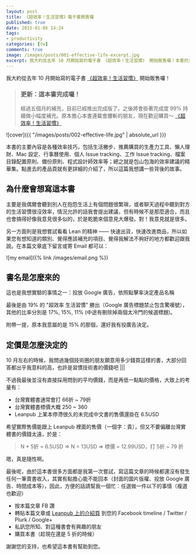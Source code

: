 ```yaml
---
layout: post
title: 《超效率！生活習慣》電子書開賣囉
published: true
date: 2015-01-06 14:24
tags:
- productivity
categories: [tw]
comments: true
image: /images/posts/001-effective-life-excerpt.jpg
excerpt: 我大約從去年 10 月開始寫的電子書 《超效率！生活習慣》 開始販售囉！本書的主要內容是各種效率技巧，包括生活撇步、推薦購買的生產力工具、懶人理財、Mac 設定、行事曆使用、個人 Issue tracking、工作 Issue tracking、檔案目錄配置原則、備份原則、程式設計師效率等；總之就是包山包海的效率建議的精華集。點進去的產品頁就有更詳細的介紹了，所以這篇我想講一些背後的故事。
---
```


我大約從去年 10 月開始寫的電子書 [《超效率！生活習慣》](https://leanpub.com/effective-life) 開始販售囉！

<blockquote class="hightlight">
  <h3>更新：這本書完成囉！</h3>
  經過五個月的補充，目前已經推出完成版了，之後將會掛著完成度 99% 持續做小幅度補充。原本擔心本書連載會腰斬的朋友，現在歡迎購買～ <a href="https://leanpub.com/effective-life">《超效率！生活習慣》</a>
</blockquote>

![cover]({{ "/images/posts/002-effective-life.jpg" | absolute_url }})

本書的主要內容是各種效率技巧，包括生活撇步、推薦購買的生產力工具、懶人理財、Mac 設定、行事曆使用、個人 Issue tracking、工作 Issue tracking、檔案目錄配置原則、備份原則、程式設計師效率等；總之就是包山包海的效率建議的精華集。點進去的產品頁就有更詳細的介紹了，所以這篇我想講一些背後的故事。

## 為什麼會想寫這本書

主要是我偶爾會聽到別人在抱怨生活上有個問題很繁瑣，或者聊天過程中聽到對方的生活習慣很沒效率，情況允許的話我會提出建議，但有時候不是那麼適合，而且也會搞得好像我意見很多似的，於是乾脆來個意見大爆發。對！我意見就是很多。

另一方面則是我想嘗試看看 Lean 的精神 —— 快速出貨，快速改進商品，所以如果您有想知道的類別、覺得應該補充的項目、覺得我解法不夠好的地方都歡迎跟我說。在本篇文章底下留言或寄 Email 都可以：

![my email]({% link /images/email.png %})

## 書名是怎麼來的

這也是我想實驗的事情之一：投放 Google 廣告，依照點擊率決定產品名稱

最後是由 19% 的 "超效率 生活習慣" 勝出（Google 廣告標題禁止包含驚嘆號），其他的比率分別是 17%, 15%, 11% (中途有刪除掉兩個太冷門的候選標題)。

附帶一提，原本我意屬的是 15% 的那個，還好我有投廣告決定。

## 定價是怎麼決定的

10 月左右的時候，我問過幾個技術圈的朋友願意用多少錢買這樣的書，大部分回答都出乎我意料的高，也許是習慣技術書的價錢吧 |||

不過我最後並沒有直接採用問到的平均價錢，而是再低一點點的價格，大致上的考量有：

* 台灣實體書通常會打 66折 ~ 79折
* 台灣實體書標價大概 250 ~ 360
* Leanpub 上某本停滯很久的未完成中文書的售價還掛在 6.5USD

希望實際售價能跟上 Leanpub 裡面的售價（一個字：貴），但又不要偏離台灣實體書的價錢太遠，於是：

> N * 5折 = 6.5USD
> => N = 13USD
> => 標價 = 12.99USD，打 5折 ~ 79 折

嗯，真是隨性啊。

最後呢，由於這本書很多方面都是我第一次嘗試，寫這篇文章的時候都還沒有發生任何一筆賣書收入，其實有點擔心能不能回本（封面的圖片版權、投放 Google 廣告、時間成本等），因此，方便的話請幫我一個忙：任選做一件以下的事情（複選也歡迎）

* 按本篇文章 FB 讚
* 轉貼本篇文章或 [Leanpub 上的介紹頁](https://leanpub.com/effective-life) 到您的 Facebook timeline / Twitter / Plurk / Google+
* 私訊您所知、對這種書會有興趣的朋友
* 購買本書（趁現在還是 5 折的時候）

謝謝您的支持，也希望這本書有幫助到您。
